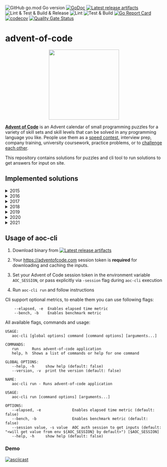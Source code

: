
![GitHub go.mod Go version](https://img.shields.io/github/go-mod/go-version/obalunenko/advent-of-code)
[![GoDoc](https://godoc.org/github.com/obalunenko/advent-of-code?status.svg)](https://godoc.org/github.com/obalunenko/advent-of-code)
[![Latest release artifacts](https://img.shields.io/github/v/release/obalunenko/advent-of-code)](https://github.com/obalunenko/advent-of-code/releases/latest)
![Lint & Test & Build & Release](https://github.com/obalunenko/advent-of-code/workflows/Lint%20&%20Test%20&%20Build%20&%20Release/badge.svg)
![Lint](https://github.com/obalunenko/advent-of-code/workflows/Lint/badge.svg)
![Test & Build](https://github.com/obalunenko/advent-of-code/workflows/Test%20&%20Build/badge.svg)
[![Go Report Card](https://goreportcard.com/badge/github.com/obalunenko/advent-of-code)](https://goreportcard.com/report/github.com/obalunenko/advent-of-code)
[![codecov](https://codecov.io/gh/obalunenko/advent-of-code/branch/master/graph/badge.svg)](https://codecov.io/gh/obalunenko/advent-of-code)
[![Quality Gate Status](https://sonarcloud.io/api/project_badges/measure?project=obalunenko_advent-of-code&metric=alert_status)](https://sonarcloud.io/dashboard?id=obalunenko_advent-of-code)



# advent-of-code
<p align="center">
    <img src="https://user-images.githubusercontent.com/16360374/49324718-7954f100-f4e8-11e8-8ef6-1b701afc504f.png" width="225"/>
</p>  


[**Advent of Code**](http://adventofcode.com/) is an Advent calendar of small programming puzzles for a 
variety of skill sets and skill levels that can be solved in any programming language you like. 
People use them as a [speed contest](https://adventofcode.com/2019/leaderboard), interview prep, company training, 
university coursework, practice problems, 
or to [challenge each other](https://www.reddit.com/r/adventofcode/search?q=flair%3Aupping&restrict_sr=on).

This repository contains solutions for puzzles and cli tool to run solutions to get answers for input on site.

## Implemented solutions

<details>
  <summary>2015</summary>  
    
  - [x] [Day 1: Not Quite Lisp](https://adventofcode.com/2015/day/1)
  - [x] [Day 2: I Was Told There Would Be No Math](https://adventofcode.com/2015/day/2)
  - [ ] [Day 3: Perfectly Spherical Houses in a Vacuum](https://adventofcode.com/2015/day/3)
  - [ ] [Day 4: The Ideal Stocking Stuffer](https://adventofcode.com/2015/day/4)
  - [ ] [Day 5: Doesn't He Have Intern-Elves For This?](https://adventofcode.com/2015/day/5)
  - [ ] [Day 6: Probably a Fire Hazard](https://adventofcode.com/2015/day/6)
  - [ ] [Day 7: Some Assembly Required](https://adventofcode.com/2015/day/7)
  - [ ] [Day 8: Matchsticks](https://adventofcode.com/2015/day/8)
  - [ ] [Day 9: All in a Single Night](https://adventofcode.com/2015/day/9)
  - [ ] [Day 10: Elves Look, Elves Say](https://adventofcode.com/2015/day/10)
  - [ ] [Day 11: Corporate Policy](https://adventofcode.com/2015/day/11)
  - [ ] [Day 12: JSAbacusFramework.io](https://adventofcode.com/2015/day/12)
  - [ ] [Day 13: Knights of the Dinner Table](https://adventofcode.com/2015/day/13)
  - [ ] [Day 14: Reindeer Olympics](https://adventofcode.com/2015/day/14)
  - [ ] [Day 15: Science for Hungry People](https://adventofcode.com/2015/day/15)
  - [ ] [Day 16: Aunt Sue](https://adventofcode.com/2015/day/16)
  - [ ] [Day 17: No Such Thing as Too Much](https://adventofcode.com/2015/day/17)
  - [ ] [Day 18: Like a GIF For Your Yard](https://adventofcode.com/2015/day/18)
  - [ ] [Day 19: Medicine for Rudolph](https://adventofcode.com/2015/day/19)
  - [ ] [Day 20: Infinite Elves and Infinite Houses](https://adventofcode.com/2015/day/20)
  - [ ] [Day 21: RPG Simulator 20XX](https://adventofcode.com/2015/day/21)
  - [ ] [Day 22: Wizard Simulator 20XX](https://adventofcode.com/2015/day/22)
  - [ ] [Day 23: Opening the Turing Lock](https://adventofcode.com/2015/day/23)
  - [ ] [Day 24: It Hangs in the Balance](https://adventofcode.com/2015/day/24)
  - [ ] [Day 25: Let It Snow](https://adventofcode.com/2015/day/25)
    
</details>


<details>
  <summary>2016</summary>  
    
  - [x] [Day 1: No Time for a Taxicab](https://adventofcode.com/2016/day/1)
  - [x] [Day 2: Bathroom Security](https://adventofcode.com/2016/day/2)
  - [ ] [Day 3: Squares With Three Sides](https://adventofcode.com/2016/day/3)
  - [ ] [Day 4: Security Through Obscurity](https://adventofcode.com/2016/day/4)
  - [ ] [Day 5: How About a Nice Game of Chess?](https://adventofcode.com/2016/day/5)
  - [ ] [Day 6: Signals and Noise](https://adventofcode.com/2016/day/6)
  - [ ] [Day 7: Internet Protocol Version 7](https://adventofcode.com/2016/day/7)
  - [ ] [Day 8: Two-Factor Authentication](https://adventofcode.com/2016/day/8)
  - [ ] [Day 9: Explosives in Cyberspace](https://adventofcode.com/2016/day/9)
  - [ ] [Day 10: Balance Bots](https://adventofcode.com/2016/day/10)
  - [ ] [Day 11: Radioisotope Thermoelectric Generators](https://adventofcode.com/2016/day/11)
  - [ ] [Day 12: Leonardo's Monorail](https://adventofcode.com/2016/day/12)
  - [ ] [Day 13: A Maze of Twisty Little Cubicles](https://adventofcode.com/2016/day/13)
  - [ ] [Day 14: One-Time Pad](https://adventofcode.com/2016/day/14)
  - [ ] [Day 15: Timing is Everything](https://adventofcode.com/2016/day/15)
  - [ ] [Day 16: Dragon Checksum](https://adventofcode.com/2016/day/16)
  - [ ] [Day 17: Two Steps Forward](https://adventofcode.com/2016/day/17)
  - [ ] [Day 18: Like a Rogue](https://adventofcode.com/2016/day/18)
  - [ ] [Day 19: An Elephant Named Joseph](https://adventofcode.com/2016/day/19)
  - [ ] [Day 20: Firewall Rules](https://adventofcode.com/2016/day/20)
  - [ ] [Day 21: Scrambled Letters and Hash](https://adventofcode.com/2016/day/21)
  - [ ] [Day 22: Grid Computing](https://adventofcode.com/2016/day/22)
  - [ ] [Day 23: Safe Cracking](https://adventofcode.com/2016/day/23)
  - [ ] [Day 24: Air Duct Spelunking](https://adventofcode.com/2016/day/24)
  - [ ] [Day 25: Clock Signal](https://adventofcode.com/2016/day/25)
    
</details>

<details>
  <summary>2017</summary>  
    
  - [x] [Day 1: Inverse Captcha](https://adventofcode.com/2017/day/1)
  - [x] [Day 2: Corruption Checksum](https://adventofcode.com/2017/day/2)
  - [ ] [Day 3: Spiral Memory](https://adventofcode.com/2017/day/3)
  - [ ] [Day 4: High-Entropy Passphrases](https://adventofcode.com/2017/day/4)
  - [ ] [Day 5: A Maze of Twisty Trampolines, All Alike](https://adventofcode.com/2017/day/5)
  - [ ] [Day 6: Memory Reallocation](https://adventofcode.com/2017/day/6)
  - [ ] [Day 7: Recursive Circus](https://adventofcode.com/2017/day/7)
  - [ ] [Day 8: I Heard You Like Registers](https://adventofcode.com/2017/day/8)
  - [ ] [Day 9: Stream Processing](https://adventofcode.com/2017/day/9)
  - [ ] [Day 10: Knot Hash](https://adventofcode.com/2017/day/10)
  - [ ] [Day 11: Hex Ed](https://adventofcode.com/2017/day/11)
  - [ ] [Day 12: Digital Plumber](https://adventofcode.com/2017/day/12)
  - [ ] [Day 13: Packet Scanners](https://adventofcode.com/2017/day/13)
  - [ ] [Day 14: Disk Defragmentation](https://adventofcode.com/2017/day/14)
  - [ ] [Day 15: Dueling Generators](https://adventofcode.com/2017/day/15)
  - [ ] [Day 16: Permutation Promenade](https://adventofcode.com/2017/day/16)
  - [ ] [Day 17: Spinlock](https://adventofcode.com/2017/day/17)
  - [ ] [Day 18: Duet](https://adventofcode.com/2017/day/18)
  - [ ] [Day 19: A Series of Tubes](https://adventofcode.com/2017/day/19)
  - [ ] [Day 20: Particle Swarm](https://adventofcode.com/2017/day/20)
  - [ ] [Day 21: Fractal Art](https://adventofcode.com/2017/day/21)
  - [ ] [Day 22: Sporifica Virus](https://adventofcode.com/2017/day/22)
  - [ ] [Day 23: Coprocessor Conflagration](https://adventofcode.com/2017/day/23)
  - [ ] [Day 24: Electromagnetic Moat](https://adventofcode.com/2017/day/24)
  - [ ] [Day 25: The Halting Problem](https://adventofcode.com/2017/day/25)
    
</details>

<details>
  <summary>2018</summary>  
    
  - [x] [Day 1: Chronal Calibration](https://adventofcode.com/2018/day/1)
  - [x] [Day 2: Inventory Management System](https://adventofcode.com/2018/day/2)
  - [ ] [Day 3: No Matter How You Slice It](https://adventofcode.com/2018/day/3)
  - [ ] [Day 4: Repose Record](https://adventofcode.com/2018/day/4)
  - [ ] [Day 5: Alchemical Reduction](https://adventofcode.com/2018/day/5)
  - [ ] [Day 6: Chronal Coordinates](https://adventofcode.com/2018/day/6)
  - [ ] [Day 7: The Sum of Its Parts](https://adventofcode.com/2018/day/7)
  - [ ] [Day 8: Memory Maneuver](https://adventofcode.com/2018/day/8)
  - [ ] [Day 9: Marble Mania](https://adventofcode.com/2018/day/9)
  - [ ] [Day 10: The Stars Align](https://adventofcode.com/2018/day/10)
  - [ ] [Day 11: Chronal Charge](https://adventofcode.com/2018/day/11)
  - [ ] [Day 12: Subterranean Sustainability](https://adventofcode.com/2018/day/12)
  - [ ] [Day 13: Mine Cart Madness](https://adventofcode.com/2018/day/13)
  - [ ] [Day 14: Chocolate Charts](https://adventofcode.com/2018/day/14)
  - [ ] [Day 15: Beverage Bandits](https://adventofcode.com/2018/day/15)
  - [ ] [Day 16: Chronal Classification](https://adventofcode.com/2018/day/16)
  - [ ] [Day 17: Reservoir Research](https://adventofcode.com/2018/day/17)
  - [ ] [Day 18: Settlers of The North Pole](https://adventofcode.com/2018/day/18)
  - [ ] [Day 19: Go With The Flow](https://adventofcode.com/2018/day/19)
  - [ ] [Day 20: A Regular Map](https://adventofcode.com/2018/day/20)
  - [ ] [Day 21: Chronal Conversion](https://adventofcode.com/2018/day/21)
  - [ ] [Day 22: Mode Maze](https://adventofcode.com/2018/day/22)
  - [ ] [Day 23: Experimental Emergency Teleportation](https://adventofcode.com/2018/day/23)
  - [ ] [Day 24: Immune System Simulator 20XX](https://adventofcode.com/2018/day/24)
  - [ ] [Day 25: Four-Dimensional Adventure](https://adventofcode.com/2018/day/25)
  
</details>


<details>
  <summary>2019</summary>  
    
  - [x] [Day 1: The Tyranny of the Rocket Equation](https://adventofcode.com/2019/day/1)
  - [x] [Day 2: 1202 Program Alarm](https://adventofcode.com/2019/day/2)
  - [x] [Day 3: Crossed Wires](https://adventofcode.com/2019/day/3)
  - [x] [Day 4: Secure Container](https://adventofcode.com/2019/day/4)
  - [ ] [Day 5: Sunny with a Chance of Asteroids](https://adventofcode.com/2019/day/5)
  - [ ] [Day 6: Universal Orbit Map](https://adventofcode.com/2019/day/6)
  - [ ] [Day 7: Amplification Circuit](https://adventofcode.com/2019/day/7)
  - [ ] [Day 8: Space Image Format](https://adventofcode.com/2019/day/8)
  - [ ] [Day 9: Sensor Boost](https://adventofcode.com/2019/day/9)
  - [ ] [Day 10: Monitoring Station](https://adventofcode.com/2019/day/10)
  - [ ] [Day 11: Space Police](https://adventofcode.com/2019/day/11)
  - [ ] [Day 12: The N-Body Problem](https://adventofcode.com/2019/day/12)
  - [ ] [Day 13: Care Package](https://adventofcode.com/2019/day/13)
  - [ ] [Day 14: Space Stoichiometry](https://adventofcode.com/2019/day/14)
  - [ ] [Day 15: Oxygen System](https://adventofcode.com/2019/day/15)
  - [ ] [Day 16: Flawed Frequency Transmission](https://adventofcode.com/2019/day/16)
  - [ ] [Day 17: Set and Forget](https://adventofcode.com/2019/day/17)
  - [ ] [Day 18: Many-Worlds Interpretation](https://adventofcode.com/2019/day/18)
  - [ ] [Day 19: Tractor Beam](https://adventofcode.com/2019/day/19)
  - [ ] [Day 20: Donut Maze](https://adventofcode.com/2019/day/20)
  - [ ] [Day 21: Springdroid Adventure](https://adventofcode.com/2019/day/21)
  - [ ] [Day 22: Slam Shuffle](https://adventofcode.com/2019/day/22)
  - [ ] [Day 23: Category Six](https://adventofcode.com/2019/day/23)
  - [ ] [Day 24: Planet of Discord](https://adventofcode.com/2019/day/24)
  - [ ] [Day 25: Cryostasis](https://adventofcode.com/2019/day/25)
    
</details>


<details>
  <summary>2020</summary>  
    
  - [x] [Day 1: Report Repair](https://adventofcode.com/2020/day/1)
  - [x] [Day 2: Password Philosophy](https://adventofcode.com/2020/day/2)
  - [ ] [Day 3: Toboggan Trajectory](https://adventofcode.com/2020/day/3)
  - [ ] [Day 4: Passport Processing](https://adventofcode.com/2020/day/4)
  - [ ] [Day 5: Binary Boarding](https://adventofcode.com/2020/day/5)
  - [ ] [Day 6: Custom Customs](https://adventofcode.com/2020/day/6)
  - [ ] [Day 7: Handy Haversacks](https://adventofcode.com/2020/day/7)
  - [ ] [Day 8: Handheld Halting](https://adventofcode.com/2020/day/8)
  - [ ] [Day 9: Encoding Error](https://adventofcode.com/2020/day/9)
  - [ ] [Day 10: Adapter Array](https://adventofcode.com/2020/day/10)
  - [ ] [Day 11: Seating System](https://adventofcode.com/2020/day/11)
  - [ ] [Day 12: Rain Risk](https://adventofcode.com/2020/day/12)
  - [ ] [Day 13: Shuttle Search](https://adventofcode.com/2020/day/13)
  - [ ] [Day 14: Docking Data](https://adventofcode.com/2020/day/14)
  - [ ] [Day 15: Rambunctious Recitation](https://adventofcode.com/2020/day/15)
  - [ ] [Day 16: Ticket Translation](https://adventofcode.com/2020/day/16)
  - [ ] [Day 17: Conway Cubes](https://adventofcode.com/2020/day/17)
  - [ ] [Day 18: Operation Order](https://adventofcode.com/2020/day/18)
  - [ ] [Day 19: Monster Messages](https://adventofcode.com/2020/day/19)
  - [ ] [Day 20: Jurassic Jigsaw](https://adventofcode.com/2020/day/20)
  - [ ] [Day 21: Allergen Assessment](https://adventofcode.com/2020/day/21)
  - [ ] [Day 22: Crab Combat](https://adventofcode.com/2020/day/22)
  - [ ] [Day 23: Crab Cups](https://adventofcode.com/2020/day/23)
  - [ ] [Day 24: Lobby Layout](https://adventofcode.com/2020/day/24)
  - [ ] [Day 25: Combo Breaker](https://adventofcode.com/2020/day/25)
    
</details>

<details>
  <summary>2021</summary>  
    
  - [x] [Day 1: Sonar Sweep](https://adventofcode.com/2021/day/1)
  - [ ] [Day 2: Dive!](https://adventofcode.com/2021/day/2)
  - [ ] [Day 3: ?](https://adventofcode.com/2021/day/3)
  - [ ] [Day 4: ?](https://adventofcode.com/2021/day/4)
  - [ ] [Day 5: ?](https://adventofcode.com/2021/day/5)
  - [ ] [Day 6: ?](https://adventofcode.com/2021/day/6)
  - [ ] [Day 7: ?](https://adventofcode.com/2021/day/7)
  - [ ] [Day 8: ?](https://adventofcode.com/2021/day/8)
  - [ ] [Day 9: ?](https://adventofcode.com/2021/day/9)
  - [ ] [Day 10: ?](https://adventofcode.com/2021/day/10)
  - [ ] [Day 11: ?](https://adventofcode.com/2021/day/11)
  - [ ] [Day 12: ?](https://adventofcode.com/2021/day/12)
  - [ ] [Day 13: ?](https://adventofcode.com/2021/day/13)
  - [ ] [Day 14: ?](https://adventofcode.com/2021/day/14)
  - [ ] [Day 15: ?](https://adventofcode.com/2021/day/15)
  - [ ] [Day 16: ?](https://adventofcode.com/2021/day/16)
  - [ ] [Day 17: ?](https://adventofcode.com/2021/day/17)
  - [ ] [Day 18: ?](https://adventofcode.com/2021/day/18)
  - [ ] [Day 19: ?](https://adventofcode.com/2021/day/19)
  - [ ] [Day 20: ?](https://adventofcode.com/2021/day/20)
  - [ ] [Day 21: ?](https://adventofcode.com/2021/day/21)
  - [ ] [Day 22: ?](https://adventofcode.com/2021/day/22)
  - [ ] [Day 23: ?](https://adventofcode.com/2021/day/23)
  - [ ] [Day 24: ?](https://adventofcode.com/2021/day/24)
  - [ ] [Day 25: ?](https://adventofcode.com/2021/day/25)
    
</details>

## Usage of aoc-cli

1. Download binary from [![Latest release artifacts](https://img.shields.io/badge/artifacts-download-blue.svg)](https://github.com/obalunenko/advent-of-code/releases/latest)
2. Your https://adventofcode.com session token is **required** for downloading and caching the inputs.

2. Set your Advent of Code session token in the environment variable `AOC_SESSION`, or pass explicitly via `-session` flag during `aoc-cli` execution

3. Run `aoc-cli run` and follow instructions

Cli support optional metrics, to enable them you can use following flags:

```text
    --elapsed, -e  Enables elapsed time metric
    --bench, -b    Enables benchmark metric
```

All available flags, commands and usage:

```text
USAGE:
   aoc-cli [global options] command [command options] [arguments...]
   
COMMANDS:
   run      Runs advent-of-code application
   help, h  Shows a list of commands or help for one command

GLOBAL OPTIONS:
   --help, -h     show help (default: false)
   --version, -v  print the version (default: false)
   
NAME:
   aoc-cli run - Runs advent-of-code application

USAGE:
   aoc-cli run [command options] [arguments...]

OPTIONS:
   --elapsed, -e              Enables elapsed time metric (default: false)
   --bench, -b                Enables benchmark metric (default: false)
   --session value, -s value  AOC auth session to get inputs (default: "<will get value from env ${AOC_SESSION} by default>") [$AOC_SESSION]
   --help, -h     show help (default: false)
```


### Demo

[![asciicast](https://asciinema.org/a/9UFklCUVZTQHCRsHD2vybTlMb.svg)](https://asciinema.org/a/9UFklCUVZTQHCRsHD2vybTlMb)
